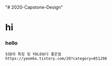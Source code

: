 "# 2020-Capstone-Design" 
# hi
### hello

```
SSD의 특징 및 YOLO보다 좋은점
https://yeomko.tistory.com/20?category=851298
```

